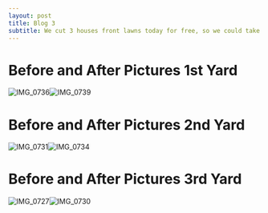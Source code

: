 ```yaml
---
layout: post
title: Blog 3
subtitle: We cut 3 houses front lawns today for free, so we could take before and after pics of our work.
---
```

# **Before and After Pictures 1st Yard**
![IMG_0736](https://user-images.githubusercontent.com/129482309/231348653-f551d5cd-3b38-4a1e-a42b-dc0c23f3ec00.JPG)![IMG_0739](https://user-images.githubusercontent.com/129482309/231348668-3ccddbe5-ac7c-4fda-9e72-bcd37d18496e.JPG)



# **Before and After Pictures 2nd Yard**
![IMG_0731](https://user-images.githubusercontent.com/129482309/231348687-62754915-6372-4d04-b8f3-2fbe043ae1b9.JPG)![IMG_0734](https://user-images.githubusercontent.com/129482309/231348703-6fdef703-a1f3-4adb-a855-756fbb806a33.JPG)

# **Before and After Pictures 3rd Yard**
![IMG_0727](https://user-images.githubusercontent.com/129482309/231348730-34ede7de-aace-4e3e-b785-6dadda5e101d.JPG)![IMG_0730](https://user-images.githubusercontent.com/129482309/231348748-db3ff95e-5cf2-4648-b065-8c365ca0287f.JPG)

